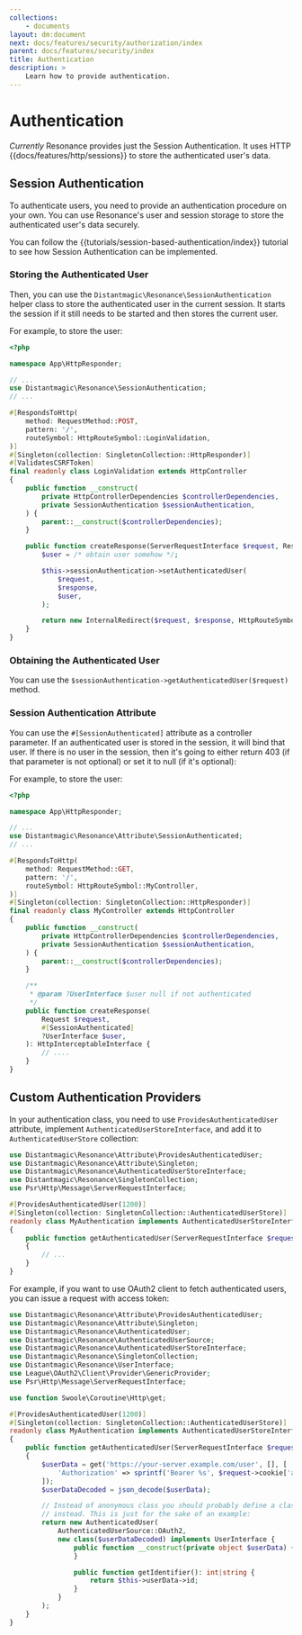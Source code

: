 ```yaml
---
collections: 
    - documents
layout: dm:document
next: docs/features/security/authorization/index
parent: docs/features/security/index
title: Authentication
description: >
    Learn how to provide authentication.
---
```


# Authentication

*Currently* Resonance provides just the Session Authentication. It uses 
HTTP {{docs/features/http/sessions}} to store the authenticated user's data.

## Session Authentication

To authenticate users, you need to provide an authentication procedure on your 
own. You can use Resonance's user and session storage to store the 
authenticated user's data securely.

You can follow the {{tutorials/session-based-authentication/index}} tutorial
to see how Session Authentication can be implemented.

### Storing the Authenticated User

Then, you can use the `Distantmagic\Resonance\SessionAuthentication` helper
class to store the authenticated user in the current session. It starts the
session if it still needs to be started and then stores the current user.

For example, to store the user:

```php file:app/HttpResponder/LoginValidation.php
<?php

namespace App\HttpResponder;

// ...
use Distantmagic\Resonance\SessionAuthentication;
// ...

#[RespondsToHttp(
    method: RequestMethod::POST,
    pattern: '/',
    routeSymbol: HttpRouteSymbol::LoginValidation,
)]
#[Singleton(collection: SingletonCollection::HttpResponder)]
#[ValidatesCSRFToken]
final readonly class LoginValidation extends HttpController
{
    public function __construct(
        private HttpControllerDependencies $controllerDependencies,
        private SessionAuthentication $sessionAuthentication,
    ) {
        parent::__construct($controllerDependencies);
    }

    public function createResponse(ServerRequestInterface $request, ResponseInterface $response): HttpInterceptableInterface {
        $user = /* obtain user somehow */;

        $this->sessionAuthentication->setAuthenticatedUser(
            $request, 
            $response, 
            $user,
        );

        return new InternalRedirect($request, $response, HttpRouteSymbol::Homepage);
    }
}
```

### Obtaining the Authenticated User

You can use the `$sessionAuthentication->getAuthenticatedUser($request)` 
method.

### Session Authentication Attribute

You can use the `#[SessionAuthenticated]` attribute as a controller parameter.
If an authenticated user is stored in the session, it will 
bind that user. If there is no user in the session, then it's going to either
return 403 (if that parameter is not optional) or set it to null (if it's 
optional):

For example, to store the user:

```php file:app/HttpResponder/MyController.php
<?php

namespace App\HttpResponder;

// ...
use Distantmagic\Resonance\Attribute\SessionAuthenticated;
// ...

#[RespondsToHttp(
    method: RequestMethod::GET,
    pattern: '/',
    routeSymbol: HttpRouteSymbol::MyController,
)]
#[Singleton(collection: SingletonCollection::HttpResponder)]
final readonly class MyController extends HttpController
{
    public function __construct(
        private HttpControllerDependencies $controllerDependencies,
        private SessionAuthentication $sessionAuthentication,
    ) {
        parent::__construct($controllerDependencies);
    }

    /**
     * @param ?UserInterface $user null if not authenticated
     */
    public function createResponse(
        Request $request,
        #[SessionAuthenticated]
        ?UserInterface $user,
    ): HttpInterceptableInterface {
        // ....
    }
}
```

## Custom Authentication Providers

In your authentication class, you need to use `ProvidesAuthenticatedUser` 
attribute, implement `AuthenticatedUserStoreInterface`, and add it to 
`AuthenticatedUserStore` collection:

```php
use Distantmagic\Resonance\Attribute\ProvidesAuthenticatedUser;
use Distantmagic\Resonance\Attribute\Singleton;
use Distantmagic\Resonance\AuthenticatedUserStoreInterface;
use Distantmagic\Resonance\SingletonCollection;
use Psr\Http\Message\ServerRequestInterface;

#[ProvidesAuthenticatedUser(1200)]
#[Singleton(collection: SingletonCollection::AuthenticatedUserStore)]
readonly class MyAuthentication implements AuthenticatedUserStoreInterface
{
    public function getAuthenticatedUser(ServerRequestInterface $request): ?AuthenticatedUser
    {
        // ...
    }
}
```

For example, if you want to use OAuth2 client to fetch authenticated users, you 
can issue a request with access token:

```php
use Distantmagic\Resonance\Attribute\ProvidesAuthenticatedUser;
use Distantmagic\Resonance\Attribute\Singleton;
use Distantmagic\Resonance\AuthenticatedUser;
use Distantmagic\Resonance\AuthenticatedUserSource;
use Distantmagic\Resonance\AuthenticatedUserStoreInterface;
use Distantmagic\Resonance\SingletonCollection;
use Distantmagic\Resonance\UserInterface;
use League\OAuth2\Client\Provider\GenericProvider;
use Psr\Http\Message\ServerRequestInterface;

use function Swoole\Coroutine\Http\get;

#[ProvidesAuthenticatedUser(1200)]
#[Singleton(collection: SingletonCollection::AuthenticatedUserStore)]
readonly class MyAuthentication implements AuthenticatedUserStoreInterface
{
    public function getAuthenticatedUser(ServerRequestInterface $request): ?AuthenticatedUser
    {
        $userData = get('https://your-server.example.com/user', [], [
            'Authorization' => sprintf('Bearer %s', $request->cookie['access_token']),
        ]);
        $userDataDecoded = json_decode($userData);

        // Instead of anonymous class you should probably define a class 
        // instead. This is just for the sake of an example:
        return new AuthenticatedUser(
            AuthenticatedUserSource::OAuth2,
            new class($userDataDecoded) implements UserInterface {
                public function __construct(private object $userData) {
                }

                public function getIdentifier(): int|string {
                    return $this->userData->id;
                }
            }
        );
    }
}
```

